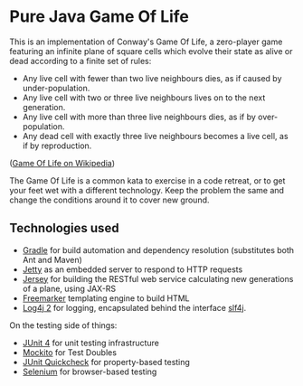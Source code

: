 # Pure Java Game Of Life

This is an implementation of Conway's Game Of Life, a zero-player game featuring an infinite plane of square cells which evolve their state as alive or dead according to a finite set of rules:

- Any live cell with fewer than two live neighbours dies, as if caused by under-population.
- Any live cell with two or three live neighbours lives on to the next generation.
- Any live cell with more than three live neighbours dies, as if by over-population.
- Any dead cell with exactly three live neighbours becomes a live cell, as if by reproduction.

([Game Of Life on Wikipedia](https://en.wikipedia.org/wiki/Conway's_Game_of_Life]))

The Game Of Life is a common kata to exercise in a code retreat, or to get your feet wet with a different technology. Keep the problem the same and change the conditions around it to cover new ground.

## Technologies used

- [Gradle](http://gradle.org/) for build automation and dependency resolution (substitutes both Ant and Maven)
- [Jetty](http://www.eclipse.org/jetty/) as an embedded server to respond to HTTP requests
- [Jersey](https://jersey.java.net/) for building the RESTful web service calculating new generations of a plane, using JAX-RS
- [Freemarker](http://freemarker.incubator.apache.org/) templating engine to build HTML
- [Log4j 2](http://logging.apache.org/log4j/2.x/) for logging, encapsulated behind the interface [slf4j](http://www.slf4j.org/).

On the testing side of things:

- [JUnit 4](http://junit.org/) for unit testing infrastructure
- [Mockito](http://mockito.org/) for Test Doubles
- [JUnit Quickcheck](https://github.com/pholser/junit-quickcheck) for property-based testing
- [Selenium](http://www.seleniumhq.org/) for browser-based testing

